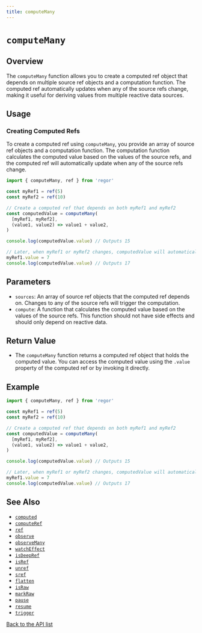 ```yaml
---
title: computeMany
---
```


# `computeMany`

## Overview

The `computeMany` function allows you to create a computed ref object that depends on multiple source ref objects and a computation function. The computed ref automatically updates when any of the source refs change, making it useful for deriving values from multiple reactive data sources.

## Usage

### Creating Computed Refs

To create a computed ref using `computeMany`, you provide an array of source ref objects and a computation function. The computation function calculates the computed value based on the values of the source refs, and the computed ref will automatically update when any of the source refs change.

```ts
import { computeMany, ref } from 'regor'

const myRef1 = ref(5)
const myRef2 = ref(10)

// Create a computed ref that depends on both myRef1 and myRef2
const computedValue = computeMany(
  [myRef1, myRef2],
  (value1, value2) => value1 + value2,
)

console.log(computedValue.value) // Outputs 15

// Later, when myRef1 or myRef2 changes, computedValue will automatically update
myRef1.value = 7
console.log(computedValue.value) // Outputs 17
```

## Parameters

- `sources`: An array of source ref objects that the computed ref depends on. Changes to any of the source refs will trigger the computation.
- `compute`: A function that calculates the computed value based on the values of the source refs. This function should not have side effects and should only depend on reactive data.

## Return Value

- The `computeMany` function returns a computed ref object that holds the computed value. You can access the computed value using the `.value` property of the computed ref or by invoking it directly.

## Example

```ts
import { computeMany, ref } from 'regor'

const myRef1 = ref(5)
const myRef2 = ref(10)

// Create a computed ref that depends on both myRef1 and myRef2
const computedValue = computeMany(
  [myRef1, myRef2],
  (value1, value2) => value1 + value2,
)

console.log(computedValue.value) // Outputs 15

// Later, when myRef1 or myRef2 changes, computedValue will automatically update
myRef1.value = 7
console.log(computedValue.value) // Outputs 17
```

## See Also

- [`computed`](computed.md)
- [`computeRef`](computeRef.md)
- [`ref`](ref.md)
- [`observe`](observe.md)
- [`observeMany`](observeMany.md)
- [`watchEffect`](watchEffect.md)
- [`isDeepRef`](isDeepRef.md)
- [`isRef`](isRef.md)
- [`unref`](unref.md)
- [`sref`](sref.md)
- [`flatten`](flatten.md)
- [`isRaw`](isRaw.md)
- [`markRaw`](markRaw.md)
- [`pause`](pause.md)
- [`resume`](resume.md)
- [`trigger`](trigger.md)

[Back to the API list](regor-api.md)

